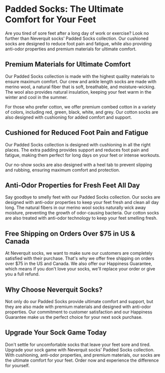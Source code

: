 # Padded Socks: The Ultimate Comfort for Your Feet

Are you tired of sore feet after a long day of work or exercise? Look no further than Neverquit socks' Padded Socks collection. Our cushioned socks are designed to reduce foot pain and fatigue, while also providing anti-odor properties and premium materials for ultimate comfort.

## Premium Materials for Ultimate Comfort

Our Padded Socks collection is made with the highest quality materials to ensure maximum comfort. Our crew and ankle length socks are made with merino wool, a natural fiber that is soft, breathable, and moisture-wicking. The wool also provides natural insulation, keeping your feet warm in the winter and cool in the summer.

For those who prefer cotton, we offer premium combed cotton in a variety of colors, including red, green, black, white, and grey. Our cotton socks are also designed with cushioning for added comfort and support.

## Cushioned for Reduced Foot Pain and Fatigue

Our Padded Socks collection is designed with cushioning in all the right places. The extra padding provides support and reduces foot pain and fatigue, making them perfect for long days on your feet or intense workouts.

Our no-show socks are also designed with a heel tab to prevent slipping and rubbing, ensuring maximum comfort and protection.

## Anti-Odor Properties for Fresh Feet All Day

Say goodbye to smelly feet with our Padded Socks collection. Our socks are designed with anti-odor properties to keep your feet fresh and clean all day long. The natural fibers in our merino wool socks naturally wick away moisture, preventing the growth of odor-causing bacteria. Our cotton socks are also treated with anti-odor technology to keep your feet smelling fresh.

## Free Shipping on Orders Over $75 in US & Canada

At Neverquit socks, we want to make sure our customers are completely satisfied with their purchase. That's why we offer free shipping on orders over $75 in the US and Canada. We also offer our Happiness Guarantee, which means if you don't love your socks, we'll replace your order or give you a full refund.

## Why Choose Neverquit Socks?

Not only do our Padded Socks provide ultimate comfort and support, but they are also made with premium materials and designed with anti-odor properties. Our commitment to customer satisfaction and our Happiness Guarantee make us the perfect choice for your next sock purchase.

## Upgrade Your Sock Game Today

Don't settle for uncomfortable socks that leave your feet sore and tired. Upgrade your sock game with Neverquit socks' Padded Socks collection. With cushioning, anti-odor properties, and premium materials, our socks are the ultimate comfort for your feet. Order now and experience the difference for yourself.